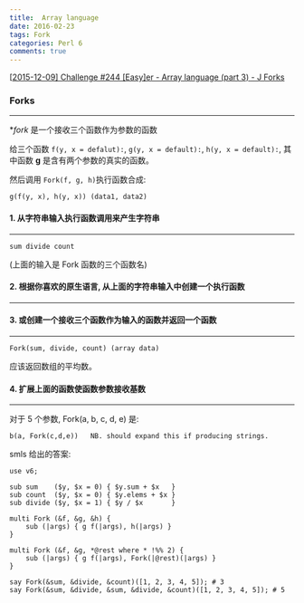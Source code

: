 ```yaml
---
title:  Array language
date: 2016-02-23
tags: Fork
categories: Perl 6
comments: true
---
```




[[2015-12-09\] Challenge #244 [Easy]er - Array language (part 3) - J Forks](https://www.reddit.com/r/dailyprogrammer/comments/3wdm0w/20151209_challenge_244_easyer_array_language_part/)

### Forks
---

**fork* 是一个接收三个函数作为参数的函数

给三个函数 `f(y, x = defalut):`, `g(y, x = default):`, `h(y, x = default):`, 其中函数 **g** 是含有两个参数的真实的函数。

然后调用 `Fork(f, g, h)`执行函数合成:

``` perl6
g(f(y, x), h(y, x)) (data1, data2)
```

#### 1. 从字符串输入执行函数调用来产生字符串
---

``` perl6
sum divide count
```

(上面的输入是 Fork 函数的三个函数名)

#### 2. 根据你喜欢的原生语言, 从上面的字符串输入中创建一个执行函数
---

#### 3. 或创建一个接收三个函数作为输入的函数并返回一个函数
---

``` perl6
Fork(sum, divide, count) (array data)
```

应该返回数组的平均数。

#### 4. 扩展上面的函数使函数参数接收基数
---

对于 5 个参数, Fork(a, b, c, d, e) 是:

``` perl6
b(a, Fork(c,d,e))   NB. should expand this if producing strings. 
```

smls 给出的答案:

``` perl6
use v6;

sub sum    ($y, $x = 0) { $y.sum + $x   }
sub count  ($y, $x = 0) { $y.elems + $x }
sub divide ($y, $x = 1) { $y / $x       }

multi Fork (&f, &g, &h) {
    sub (|args) { g f(|args), h(|args) }
}

multi Fork (&f, &g, *@rest where * !%% 2) {
    sub (|args) { g f(|args), Fork(|@rest)(|args) }
}

say Fork(&sum, &divide, &count)([1, 2, 3, 4, 5]); # 3
say Fork(&sum, &divide, &sum, &divide, &count)([1, 2, 3, 4, 5]); # 5


```
